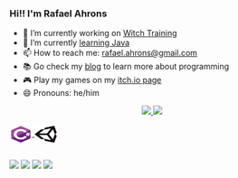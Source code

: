 ### Hi!! I'm Rafael Ahrons

- 🔭 I’m currently working on [Witch Training](https://github.com/luturol/tcc)
- 🌱 I’m currently [learning Java](https://github.com/luturol/LearningJava)
- 📫 How to reach me: rafael.ahrons@gmail.com
- :books:	Go check my [blog](https://luturol.github.io/) to learn more about programming
- :video_game: Play my games on my [itch.io page](https://luturol.itch.io/)
- 😄 Pronouns: he/him

<div align="center">
  <a href="https://github.com/luturol">
  <img height="180em" src="https://github-readme-stats.vercel.app/api?username=luturol&show_icons=true&theme=dracula&include_all_commits=true&count_private=true"/>
  <img height="180em" src="https://github-readme-stats.vercel.app/api/top-langs/?username=luturol&layout=compact&langs_count=7&theme=dracula"/>
</div>
  
<div style="display: inline_block"><br>
  <img align="center" alt="Rafa-Csharp" height="30" width="40" src="https://raw.githubusercontent.com/devicons/devicon/master/icons/csharp/csharp-original.svg">  
  <img align="center" alt="Rafa-Csharp" height="30" width="40"  src="https://raw.githubusercontent.com/devicons/devicon/master/icons/unity/unity-original.svg"/>
</div>  
 
  ##
  
<div>   
    <a href = "mailto:rafael.ahrons@gmail.com"><img src="https://img.shields.io/badge/-Gmail-%23333?style=for-the-badge&logo=gmail&logoColor=white" target="_blank"></a>
  <a href = "https://luturol.itch.io/"><img src="https://img.shields.io/badge/Itch.io-FA5C5C?style=for-the-badge&logo=itch.io&logoColor=white" target="_blank"></a>
  <a href="https://www.linkedin.com/in/rafael-ahrons/" target="_blank"><img src="https://img.shields.io/badge/-LinkedIn-%230077B5?style=for-the-badge&logo=linkedin&logoColor=white" target="_blank"></a>
  <a href="https://twitter.com/_ahrons" target="_blank"><img src="https://img.shields.io/badge/Twitter-1DA1F2?style=for-the-badge&logo=twitter&logoColor=white" target="_blank"></a>   
  
</div>
